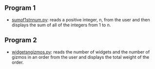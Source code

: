## Program 1
* [sumof1stnnum.py](./sumof1stnnum.py):
reads a positive integer, n, from the user and then displays the sum of all of the integers from 1 to n.

## Program 2
* [widgetsngizmos.py](./widgetsngizmos.py):
reads the number of widgets and the number of gizmos in an order from the user and displays the total weight of the order.
